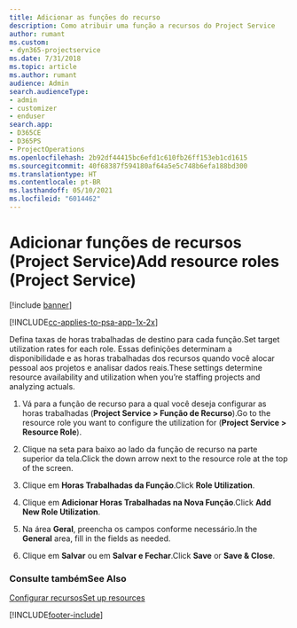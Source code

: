 ```yaml
---
title: Adicionar as funções do recurso
description: Como atribuir uma função a recursos do Project Service
author: rumant
ms.custom:
- dyn365-projectservice
ms.date: 7/31/2018
ms.topic: article
ms.author: rumant
audience: Admin
search.audienceType:
- admin
- customizer
- enduser
search.app:
- D365CE
- D365PS
- ProjectOperations
ms.openlocfilehash: 2b92df44415bc6efd1c610fb26ff153eb1cd1615
ms.sourcegitcommit: 40f68387f594180af64a5e5c748b6efa188bd300
ms.translationtype: HT
ms.contentlocale: pt-BR
ms.lasthandoff: 05/10/2021
ms.locfileid: "6014462"
---
```

# <a name="add-resource-roles-project-service"></a><span data-ttu-id="83054-103">Adicionar funções de recursos (Project Service)</span><span class="sxs-lookup"><span data-stu-id="83054-103">Add resource roles (Project Service)</span></span>

[!include [banner](../includes/psa-now-project-operations.md)]

[!INCLUDE[cc-applies-to-psa-app-1x-2x](../includes/cc-applies-to-psa-app-1x-2x.md)]

<span data-ttu-id="83054-104">Defina taxas de horas trabalhadas de destino para cada função.</span><span class="sxs-lookup"><span data-stu-id="83054-104">Set target utilization rates for each role.</span></span> <span data-ttu-id="83054-105">Essas definições determinam a disponibilidade e as horas trabalhadas dos recursos quando você alocar pessoal aos projetos e analisar dados reais.</span><span class="sxs-lookup"><span data-stu-id="83054-105">These settings determine resource availability and utilization when you’re staffing projects and analyzing actuals.</span></span>  
  
1.  <span data-ttu-id="83054-106">Vá para a função de recurso para a qual você deseja configurar as horas trabalhadas (**Project Service > Função de Recurso**).</span><span class="sxs-lookup"><span data-stu-id="83054-106">Go to the resource role you want to configure the utilization for (**Project Service > Resource Role**).</span></span>  
  
2.  <span data-ttu-id="83054-107">Clique na seta para baixo ao lado da função de recurso na parte superior da tela.</span><span class="sxs-lookup"><span data-stu-id="83054-107">Click the down arrow next to the resource role at the top of the screen.</span></span>  
  
3.  <span data-ttu-id="83054-108">Clique em **Horas Trabalhadas da Função**.</span><span class="sxs-lookup"><span data-stu-id="83054-108">Click **Role Utilization**.</span></span>  
  
4.  <span data-ttu-id="83054-109">Clique em **Adicionar Horas Trabalhadas na Nova Função**.</span><span class="sxs-lookup"><span data-stu-id="83054-109">Click **Add New Role Utilization**.</span></span>  
  
5.  <span data-ttu-id="83054-110">Na área **Geral**, preencha os campos conforme necessário.</span><span class="sxs-lookup"><span data-stu-id="83054-110">In the **General** area, fill in the fields as needed.</span></span>  
  
6.  <span data-ttu-id="83054-111">Clique em **Salvar** ou em **Salvar e Fechar**.</span><span class="sxs-lookup"><span data-stu-id="83054-111">Click **Save** or **Save & Close**.</span></span>  
  
### <a name="see-also"></a><span data-ttu-id="83054-112">Consulte também</span><span class="sxs-lookup"><span data-stu-id="83054-112">See Also</span></span>  
 [<span data-ttu-id="83054-113">Configurar recursos</span><span class="sxs-lookup"><span data-stu-id="83054-113">Set up resources</span></span>](../psa/set-up-resources.md)


[!INCLUDE[footer-include](../includes/footer-banner.md)]